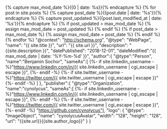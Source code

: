{% capture max_mod_date %}{{0 | date: %s}}{% endcapture %}
{% for post in site.posts %}
  {% capture post_date %}{{post.date | date: '%s'}}{% endcapture %}
  {% capture post_updated %}{{post.last_modified_at | date: '%s'}}{% endcapture %}
    {% if post_updated > max_mod_date %}
      {% assign max_mod_date = post_updated %}
    {% endif %}
    {% if post_date > max_mod_date %}
      {% assign max_mod_date = post_date %}
    {% endif %}
{% endfor %}
"@context": "http://schema.org",
"@type": "WebPage",
"name": "{{ site.title }}",
"url": "{{ site.url }}",
"description": "{{site.description }}",
"datePublished": "2018-12-01",
"dateModified":"{{ max_mod_date | date: '%Y-%m-%d' }}",
"author":{
   "@type":"Person",
   "name":"Benjamin Sochor",
   "sameAs":[
   {%- if site.linkedin_username -%}"https://www.linkedin.com/in/{{ site.linkedin_username | cgi_escape | escape }}", {%- endif -%}
   {%- if site.twitter_username -%}"https://twitter.com/{{ site.twitter_username | cgi_escape | escape }}" {%- endif -%}  ]
},
"publisher":{
  "@type":"Organization",
  "name":"cynolycus",
  "sameAs":[
    {%- if site.linkedin_username -%}"https://www.linkedin.com/in/{{ site.linkedin_username | cgi_escape | escape }}", {%- endif -%}
    {%- if site.twitter_username -%}"https://twitter.com/{{ site.twitter_username | cgi_escape | escape }}", {%- endif -%}
    "https://github.com/cynolycus"],
  "logo": {
         "@type": "ImageObject",
         "name": "cynolycusAvatar",
         "width": "128",
         "height": "128",
         "url": "{{site.url}}{{site.author_logo}}"
     }
 }
